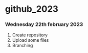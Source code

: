 # github_2023

### Wednesday 22th february 2023

1. Create repository
2. Upload some files
3. Branching
